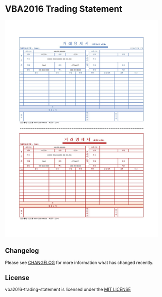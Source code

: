 # VBA2016 Trading Statement   

![Screenshot](screenshot.jpg)   
## Changelog   
Please see [CHANGELOG](CHANGELOG) for more information what has changed recently.   


## License   
vba2016-trading-statement is licensed under the [MIT LICENSE](LICENSE)   
